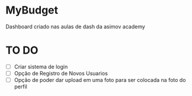 # MyBudget
Dashboard criado nas aulas de dash da asimov academy




# TO DO
- [ ] Criar sistema de login
- [ ] Opção de Registro de Novos Usuarios
- [ ] Opção de poder dar upload em uma foto para ser colocada na foto do perfil
